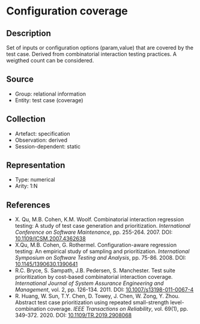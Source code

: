 # Configuration coverage

## Description

Set of inputs or configuration options (param,value) that are covered by the test case. Derived from combinatorial interaction testing practices. A weigthed count can be considered.

## Source

* Group: relational information
* Entity: test case (coverage)

## Collection

* Artefact: specification
* Observation: derived
* Session-dependent: static

## Representation

* Type: numerical
* Arity: 1:N

## References

* X. Qu, M.B. Cohen, K.M. Woolf. Combinatorial interaction regression testing: A study of test case generation and prioritization. *International Conference on Software Maintenance*, pp. 255-264. 2007. DOI: [10.1109/ICSM.2007.4362638](https://www.doi.org/10.1109/ICSM.2007.4362638)
* X.Qu, M.B. Cohen, G. Rothermel. Configuration-aware regression testing: An empirical study of sampling and prioritization. *International Symposium on Software Testing and Analysis*, pp. 75-86. 2008. DOI: [10.1145/1390630.1390641](https://www.doi.org/10.1145/1390630.1390641)
* R.C. Bryce, S. Sampath, J.B. Pedersen, S. Manchester. Test suite prioritization by cost-based combinatorial interaction coverage. *International Journal of System Assurance Engineering and Management*, vol. 2, pp. 126-134. 2011. DOI: [10.1007/s13198-011-0067-4](https://www.doi.org/10.1007/s13198-011-0067-4)
* R. Huang, W. Sun, T.Y. Chen, D. Towey, J. Chen, W. Zong, Y. Zhou. Abstract test case prioritization using repeated small-strength level-combination coverage. *IEEE Transactions on Reliability*, vol. 69(1), pp. 349-372. 2020. DOI: [10.1109/TR.2019.2908068](https://www.doi.org/10.1109/TR.2019.2908068)
